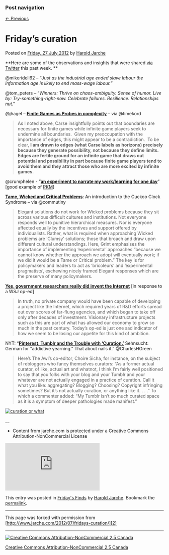 

### Post navigation

[← Previous][1]

# Friday’s curation

Posted on [Friday, 27 July 2012][2] by [Harold Jarche][3]		

**Here are some of the observations and insights that were shared [via Twitter][4] this 
past week. **

@mikeridell62 – “_Just as the industrial age ended slave labour the information 
age is likely to end mass-wage labour._”

@tom_peters – “_Winners: Thrive on chaos-ambiguity. Sense of humor. Live by: 
Try-something-right-now. Celebrate failures. Resilience. Relationships nut_.” 

@jhagel – [**Finite Games as Probes in complexity**][5] – via @timekord

> 
> As I noted above, Carse insightfully points out that boundaries are necessary 
> for finite games while infinite game players seek to undermine all boundaries.  
> Given my preoccupation with the importance of edges, this might appear to be 
> a contradiction.  To be clear, **I am drawn to edges (what Carse labels as 
> horizons) precisely because they generate possibility, not because they define 
> limits.  Edges are fertile ground for an infinite game that draws out potential 
> and possibility in part because finite game players tend to avoid them and 
> they attract those who are more excited by infinite games.**
> 

@crumphelen - ”[**an experiment to narrate my work/learning for one day**][6]” 
[good example of [PKM][7]]

[**Tame, Wicked and Critical Problems**][8]: An introduction to the Cuckoo 
Clock Syndrome – via @commutiny

> 
> Elegant solutions do not work for Wicked problems because they sit across various 
> difficult cultures and institutions. Not everyone responds well to punitive 
> hierarchical measures. Nor is everyone affected equally by the incentives and 
> support offered by individualists. Rather, what is required when approaching 
> Wicked problems are ‘Clumsy’ solutions; those that broach and draw upon different 
> cultural understandings. Here, Grint emphasises the importance of implementing 
> ‘experimental’ approaches “because we cannot know whether the approach we adopt 
> will eventually work; if we did it would be a Tame or Critical problem.” The 
> key is for policymakers and leaders to act as ‘bricoleurs’ and ‘experimental 
> pragmatists’, eschewing nicely framed Elegant responses which are the preserve 
> of many policymakers.
> 

[**Yes, government researchers really did invent the Internet**][9] [in response 
to a WSJ op-ed]

> 
> In truth, no private company would have been capable of developing a project 
> like the Internet, which required years of R&D efforts spread out over scores 
> of far-flung agencies, and which began to take off only after decades of investment. 
> Visionary infrastructure projects such as this are part of what has allowed 
> our economy to grow so much in the past century. Today’s op-ed is just one 
> sad indicator of how we seem to be losing our appetite for this kind of ambition. 
> 

NYT: “**[Pinterest, Tumblr and the Trouble with ‘Curation.’][10]** Sehnsucht: 
German for “addictive yearning.” That about nails it.” @CharlesHGreen

> 
> Here’s The Awl’s co-editor, Choire Sicha, for instance, on the subject of rebloggers 
> who fancy themselves curators: “As a former actual curator, of like, actual 
> art and whatnot, I think I’m fairly well positioned to say that you folks with 
> your blog and your Tumblr and your whatever are not actually engaged in a practice 
> of curation. Call it what you like: aggregating? Blogging? Choosing? Copyright 
> infringing sometimes? But it’s not actually curation, or anything like it. 
> . . .” To which a commenter added: “My Tumblr isn’t so much curated space as 
> it is a symptom of deeper pathologies made manifest.”
> 

[![][11]][12]

__

* Content from jarche.com is protected under a Creative Commons Attribution-NonCommercial 
License

[][13]

![][14]			

This entry was posted in [Friday's Finds][4] by [Harold Jarche][3]. Bookmark the [permalink][2].

----

This page was forked with permission from [http://www.jarche.com/2012/07/fridays-curation/][2]

----

[![Creative Commons Attribution-NonCommercial 2.5 Canada][15]][16]

[Creative Commons Attribution-NonCommercial 2.5 Canada][16]

[1]: http://www.jarche.com/2012/07/in-an-increasingly-complex-world/
[2]: http://www.jarche.com/2012/07/fridays-curation/ (8:55)
[3]: http://www.jarche.com/author/admin/ (View all posts by Harold Jarche)
[4]: http://www.jarche.com/category/fridays-finds/
[5]: http://edgeperspectives.typepad.com/edge_perspectives/2012/01/finite-and-infinite-games-which-game-shall-we-play-in-the-new-year.html
[6]: http://storify.com/crumphelen/one-dayhttp://storify.com/crumphelen/one-day
[7]: http://www.jarche.com/pkm/
[8]: http://www.rsablogs.org.uk/2012/social-economy/introduction-cuckoo-clock-syndrome/
[9]: http://blogs.scientificamerican.com/observations/2012/07/23/yes-government-researchers-really-did-invent-the-internet/
[10]: http://www.nytimes.com/2012/07/22/magazine/pinterest-tumblr-and-the-trouble-with-curation.html
[11]: http://www.jarche.com/wp-content/uploads/2012/07/curation-or-what-413x600.jpg (curation or what)
[12]: http://www.jarche.com/wp-content/uploads/2012/07/curation-or-what.jpg
[13]: http://twitter.com/share
[14]: http://www.jarche.com/wp-content/plugins/wp-spamfree/img/wpsf-img.php
[15]: http://i.creativecommons.org/l/by-nc/2.5/ca/88x31.png
[16]: http://creativecommons.org/licenses/by-nc/2.5/ca/